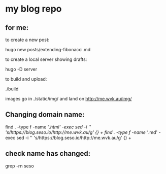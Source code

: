 # my blog repo

## for me:

to create a new post:

hugo new posts/extending-fibonacci.md

to create a local server showing drafts:

hugo -D server

to build and upload:

./build

images go in ./static/img/ and land on http://me.wvk.au/img/

## Changing domain name:

  find . -type f -name '*.html' -exec sed -i '' 's/https:\/\/blog.seso.io/http:\/\/me.wvk.au/g' {} +
  find . -type f -name '*.md' -exec sed -i '' 's/https:\/\/blog.seso.io/http:\/\/me.wvk.au/g' {} +

## check name has changed:

  grep -rn seso
